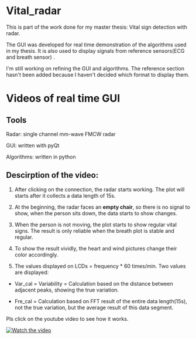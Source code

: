 # Vital_radar

This is part of the work done for my master thesis: Vital sign detection with radar.

The GUI was developed for real time demonstration of the algorithms used in my thesis. It is also used to display signals from reference sensors(ECG and breath sensor) . 

I'm still working on refining the GUI and algorithms. The reference section hasn't been added because I haven't decided which format to display them.

# Videos of real time GUI
## Tools

Radar: single channel mm-wave FMCW radar

GUI: written with pyQt

Algorithms: written in python

## Descirption of the video:

1) After clicking on the connection, the radar starts working. The plot will starts after it collects a data length of 15s. 

2) At the beginning, the radar faces an **empty chair**, so there is no signal to show, when the person sits down, the data starts to show changes.

3) When the person is not moving, the plot starts to show regular vital signs. The result is only reliable when the breath plot is stable and regular.

4) To show the result vividly, the heart and wind pictures change their color accordingly. 

5) The values displayed on LCDs = frequency * 60 times/min. Two values are displayed: 

- Var_cal = Variability = Calculation based on the distance between adjacent peaks, showing the true variation.

- Fre_cal = Calculation based on FFT result of the entire data length(15s), not the true variation, but the average result of this data segment.


Pls click on the youtube video to see how it works.

[![Watch the video](https://i9.ytimg.com/vi_webp/AHYHygv3Vs8/mqdefault.webp?sqp=CPyL8fsF&rs=AOn4CLCGie0GfQXQQ2QiMIauX15EkvrukQ)](https://youtu.be/AHYHygv3Vs8)

